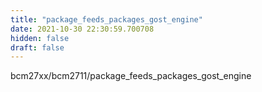 ```yaml
---
title: "package_feeds_packages_gost_engine"
date: 2021-10-30 22:30:59.700708
hidden: false
draft: false
---
```


bcm27xx/bcm2711/package_feeds_packages_gost_engine

